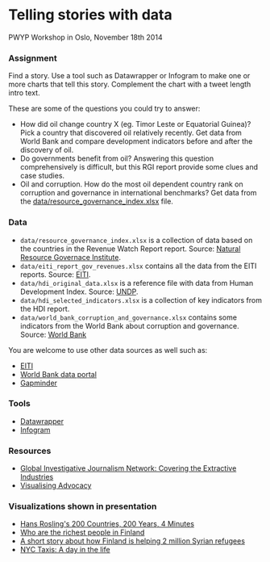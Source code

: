 Telling stories with data
================
PWYP Workshop in Oslo, November 18th 2014


### Assignment

Find a story. Use a tool such as Datawrapper or Infogram to make one or more charts that tell this story. Complement the chart with a tweet length intro text. 

These are some of the questions you could try to answer:

- How did oil change country X (eg. Timor Leste or Equatorial Guinea)? Pick a country that discovered oil relatively recently. Get data from World Bank and compare development indicators before and after the discovery of oil.
- Do governments benefit from oil? Answering this question comprehensively is difficult, but this RGI report provide some clues and case studies.
- Oil and corruption. How do the most oil dependent country rank on corruption and governance in international benchmarks? Get data from the [data/resource_governance_index.xlsx](https://github.com/jensfinnas/pwyp-workshop/tree/master/data/resource_governance_index.xlsx) file.

### Data

- `data/resource_governance_index.xlsx` is a collection of data based on the countries in the Revenue Watch Report report. Source: [Natural Resource Governace Institute](http://www.resourcegovernance.org/).
- `data/eiti_report_gov_revenues.xlsx` contains all the data from the EITI reports. Source: [EITI](https://eiti.org/countries/reports).
- `data/hdi_original_data.xlsx` is a reference file with data from Human Development Index. Source: [UNDP](http://hdr.undp.org/en/data).
- `data/hdi_selected_indicators.xlsx` is a collection of key indicators from the HDI report.
- `data/world_bank_corruption_and_governance.xlsx` contains some indicators from the World Bank about corruption and governance. Source: [World Bank](http://data.worldbank.org/)

You are welcome to use other data sources as well such as:

- [EITI](https://eiti.org/countries/reports)
- [World Bank data portal](http://data.worldbank.org/)
- [Gapminder](http://www.gapminder.org/data/) 


### Tools

- [Datawrapper](http://datawrapper.com)
- [Infogram](http://infogr.am)

### Resources

- [Global Investigative Journalism Network: Covering the Extractive Industries](http://gijn.org/resources/covering-the-extractive-industries/)
- [Visualising Advocacy](http://visualisingadvocacy.org/) 

### Visualizations shown in presentation

- [Hans Rosling's 200 Countries, 200 Years, 4 Minutes](https://www.youtube.com/watch?v=jbkSRLYSojo) 
- [Who are the richest people in Finland](http://jplusplus.se/u/taxtop/)
- [A short story about how Finland is helping 2 million Syrian refugees](http://syrian-refugees.jplusplus.org/)
- [NYC Taxis: A day in the life](http://nyctaxi.herokuapp.com/)